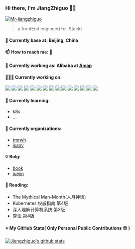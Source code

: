 ### Hi there, I'm JiangZhiguo 👨‍💻

<a href="https://github.com/daolou?tab=repositories"><img src="https://komarev.com/ghpvc/?username=Mr-jiangzhiguo" alt="Mr-jiangzhiguo" /></a>

> a frontEnd engineer(Full Stack)

#### 📍 Currently base at: Beijing, China

#### 📫 How to reach me: [📧](jiangzhiguo2010@live.com)

#### 💼 Currently working as: Alibaba at [Amap](https://amap.com/)

#### 👨🏻‍💻 Currently working on:

<a src="https://www.w3schools.com/html/"><img src="https://img.icons8.com/color/48/000000/html-5.png"/></a>
<a src="https://www.w3schools.com/css/"><img src="https://img.icons8.com/color/48/000000/css3.png"/></a>
<a src="https://www.javascript.com/"><img src="https://img.icons8.com/color/48/000000/javascript.png"/></a>
<a src="https://www.typescriptlang.org/"><img src="https://img.icons8.com/color/48/000000/typescript.png"/></a>
<a src="https://reactjs.org/"><img src="https://img.icons8.com/color/48/000000/react-native.png"/></a>
<a src="https://getbootstrap.com/"><img src="https://img.icons8.com/color/48/000000/bootstrap.png"/></a>
<a src="https://webpack.js.org/"><img src="https://img.icons8.com/dusk/48/000000/webpack.png"/></a>
<a src="https://gulpjs.com/"><img src="https://img.icons8.com/windows/48/000000/gulp.png"/></a>
<a src="https://nodejs.org/"><img src="https://img.icons8.com/color/48/000000/nodejs.png"/></a>
<a src="https://www.npmjs.com/"><img src="https://img.icons8.com/color/48/000000/npm.png"/></a>
<a src="https://www.mongodb.com/"><img src="https://img.icons8.com/color/48/000000/mongodb.png"/></a>
<a src="https://visualstudio.microsoft.com/"><img src="https://img.icons8.com/color/48/000000/visual-studio.png"/></a>
<a src="https://github.com/"><img src="https://img.icons8.com/color/48/000000/github--v1.png"/></a>
<a src="https://www.docker.com/"><img src="https://img.icons8.com/color/48/000000/docker.png"/></a>
<a src="https://www.jenkins.io/"><img src="https://img.icons8.com/color/48/000000/jenkins.png"/></a>

#### 🌱 Currently learning:

- k8s
- ...

#### 👥 Currently organizations:

- [tmrwh](https://github.com/tmrwh)
- [jsany](https://github.com/jsany)

#### 💡 Bolg:

- [book](https://github.com/daolou/book)
- [juejin](https://juejin.im/user/5bbc81526fb9a05d07195d26)

#### 🔖 Reading:

- The Mythical Man-Month(人月神话)
- Kubernetes 权威指南 第4版
- 深入理解计算机系统 第3版
- 算法 第4版

#### ⭐ My GitHub Stats( Only Personal Public Contributions 😑 )

[![Jiangzhiguo's github stats](https://github-readme-stats-one-bice.vercel.app/api?username=daolou&show_icons=true&cache_seconds=1800&include_all_commits=true&count_private=true&role=OWNER,ORGANIZATION_MEMBER,COLLABORATOR)](https://github.com/anuraghazra/github-readme-stats)

<!--
[![Jiangzhiguo's github stats](https://github-readme-stats.vercel.app/api?username=daolou&show_icons=true&cache_seconds=1800)](https://github.com/anuraghazra/github-readme-stats)
-->

<!--
**daolou/daolou** is a ✨ _special_ ✨ repository because its `README.md` (this file) appears on your GitHub profile.

Here are some ideas to get you started:

- 🔭 I’m currently working on ...
- 🌱 I’m currently learning ...
- 👯 I’m looking to collaborate on ...
- 🤔 I’m looking for help with ...
- 💬 Ask me about ...
- 📫 How to reach me: ...
- 😄 Pronouns: ...
- ⚡ Fun fact: ...
-->
